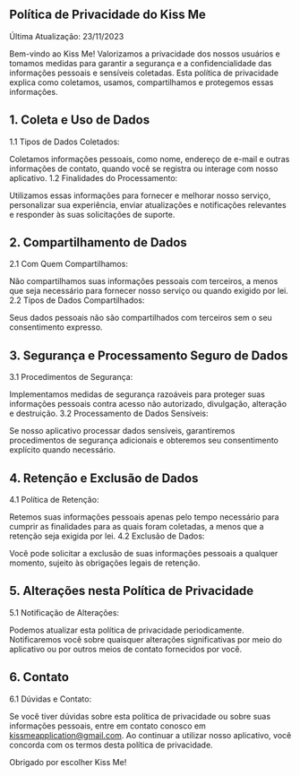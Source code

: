 ## Política de Privacidade do Kiss Me

Última Atualização: 23/11/2023

Bem-vindo ao Kiss Me! Valorizamos a privacidade dos nossos usuários e tomamos medidas para garantir a segurança e a confidencialidade das informações pessoais e sensíveis coletadas. Esta política de privacidade explica como coletamos, usamos, compartilhamos e protegemos essas informações.

## 1. Coleta e Uso de Dados

1.1 Tipos de Dados Coletados:

Coletamos informações pessoais, como nome, endereço de e-mail e outras informações de contato, quando você se registra ou interage com nosso aplicativo.
1.2 Finalidades do Processamento:

Utilizamos essas informações para fornecer e melhorar nosso serviço, personalizar sua experiência, enviar atualizações e notificações relevantes e responder às suas solicitações de suporte.

## 2. Compartilhamento de Dados

2.1 Com Quem Compartilhamos:

Não compartilhamos suas informações pessoais com terceiros, a menos que seja necessário para fornecer nosso serviço ou quando exigido por lei.
2.2 Tipos de Dados Compartilhados:

Seus dados pessoais não são compartilhados com terceiros sem o seu consentimento expresso.

## 3. Segurança e Processamento Seguro de Dados

3.1 Procedimentos de Segurança:

Implementamos medidas de segurança razoáveis para proteger suas informações pessoais contra acesso não autorizado, divulgação, alteração e destruição.
3.2 Processamento de Dados Sensíveis:

Se nosso aplicativo processar dados sensíveis, garantiremos procedimentos de segurança adicionais e obteremos seu consentimento explícito quando necessário.

## 4. Retenção e Exclusão de Dados

4.1 Política de Retenção:

Retemos suas informações pessoais apenas pelo tempo necessário para cumprir as finalidades para as quais foram coletadas, a menos que a retenção seja exigida por lei.
4.2 Exclusão de Dados:

Você pode solicitar a exclusão de suas informações pessoais a qualquer momento, sujeito às obrigações legais de retenção.

## 5. Alterações nesta Política de Privacidade

5.1 Notificação de Alterações:

Podemos atualizar esta política de privacidade periodicamente. Notificaremos você sobre quaisquer alterações significativas por meio do aplicativo ou por outros meios de contato fornecidos por você.

## 6. Contato

6.1 Dúvidas e Contato:

Se você tiver dúvidas sobre esta política de privacidade ou sobre suas informações pessoais, entre em contato conosco em kissmeapplication@gmail.com.
Ao continuar a utilizar nosso aplicativo, você concorda com os termos desta política de privacidade.

Obrigado por escolher Kiss Me!

